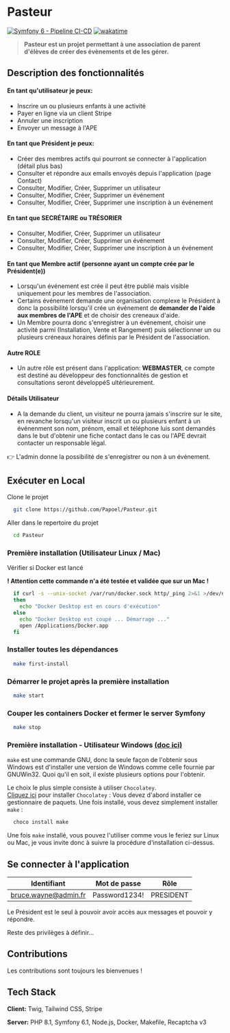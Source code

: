 # Pasteur

[![Symfony 6 - Pipeline CI-CD](https://github.com/Papoel/Pasteur/actions/workflows/code-quality.yml/badge.svg?event=push)](https://github.com/Papoel/Pasteur/actions/workflows/code-quality.yml)
[![wakatime](https://wakatime.com/badge/user/b00c68bd-cbed-409e-a2c0-719a6f4ea11a/project/f2d13658-b577-42e4-92ad-be17b34bbe17.svg)](https://wakatime.com/badge/user/b00c68bd-cbed-409e-a2c0-719a6f4ea11a/project/f2d13658-b577-42e4-92ad-be17b34bbe17)
> __Pasteur est un projet permettant à une association de parent d'élèves de créer des évènements et de les gérer.__

## Description des fonctionnalités

#### En tant qu'utilisateur je peux:

- Inscrire un ou plusieurs enfants à une activité
- Payer en ligne via un client Stripe
- Annuler une inscription
- Envoyer un message à l'APE

#### En tant que Président je peux:

- Créer des membres actifs qui pourront se connecter à l'application (détail plus bas)
- Consulter et répondre aux emails envoyés depuis l'application (page Contact)
- Consulter, Modifier, Créer, Supprimer un utilisateur
- Consulter, Modifier, Créer, Supprimer un événement
- Consulter, Modifier, Créer, Supprimer une inscription à un événement

#### En tant que __SECRÉTAIRE ou TRÉSORIER__

- Consulter, Modifier, Créer, Supprimer un utilisateur
- Consulter, Modifier, Créer, Supprimer un événement
- Consulter, Modifier, Créer, Supprimer une inscription à un événement

#### En tant que Membre actif (personne ayant un compte crée par le Président(e))

- Lorsqu'un événement est crée il peut être publié mais visible uniquement pour les membres de l'association.
- Certains événement demande une organisation complexe le Président à donc la possibilité lorsqu'il crée
  un événement de __demander de l'aide aux membres de l'APE__ et de choisir des creneaux d'aide.
- Un Membre pourra donc s'enregistrer à un événement, choisir une activité parmi (Installation, Vente et Rangement)
  puis sélectionner un ou plusieurs créneaux horaires définis par le Président de l'association.

#### Autre ROLE

- Un autre rôle est présent dans l'application: __WEBMASTER__, ce compte est destiné au développeur
  des fonctionnalités de gestion et consultations seront développéS ultérieurement.

#### Détails Utilisateur

- A la demande du client, un visiteur ne pourra jamais s'inscrire sur le site, en revanche lorsqu'un visiteur
  inscrit un ou plusieurs enfant à un événenment son nom, prénom, email et téléphone luis sont demandés
  dans le but d'obtenir une fiche contact dans le cas ou l'APE devrait contacter un responsable légal.

👉 L'admin donne la possibilité de s'enregistrer ou non à un événement.

## Exécuter en Local

Clone le projet

```bash
  git clone https://github.com/Papoel/Pasteur.git
```

Aller dans le repertoire du projet

```bash
  cd Pasteur
```

### Première installation (Utilisateur Linux / Mac)

Vérifier si Docker est lancé

**! Attention cette commande n'a été testée et validée que sur un Mac !**

```bash
  if curl -s --unix-socket /var/run/docker.sock http/_ping 2>&1 >/dev/null
  then
    echo "Docker Desktop est en cours d'exécution"
  else
    echo "Docker Desktop est coupé ... Démarrage ..."
    open /Applications/Docker.app
  fi
```

### Installer toutes les dépendances

```bash
  make first-install
```

### Démarrer le projet après la première installation

```bash
  make start
```

### Couper les containers Docker et fermer le server Symfony

```bash
  make stop
```

### Première installation - Utilisateur Windows [(doc ici)](https://stackoverflow.com/questions/32127524/how-to-install-and-use-make-in-windows)

`make` est une commande GNU, donc la seule façon de l'obtenir sous Windows est d'installer une version de Windows
comme celle fournie par GNUWin32.
Quoi qu'il en soit, il existe plusieurs options pour l'obtenir.

Le choix le plus simple consiste à utiliser `Chocolatey`. <br/>
[Cliquez ici](https://lecrabeinfo.net/chocolatey-gestionnaire-paquets-windows.html) pour installer `Chocolatey` :
Vous devez d'abord installer ce gestionnaire de paquets.
Une fois installé, vous devez simplement installer `make` :

```bash
  choco install make
```

Une fois `make` installé, vous pouvez l'utiliser comme vous le feriez sur Linux ou Mac, je vous invite donc
à suivre la procédure d'installation ci-dessus.

## Se connecter à l'application

| Identifiant          | Mot de passe  | Rôle      |
|----------------------|---------------|-----------|
| bruce.wayne@admin.fr | Password1234! | PRESIDENT |

Le Président est le seul à pouvoir avoir accès aux messages et pouvoir y répondre.

Reste des privilèges à définir...

## Contributions

Les contributions sont toujours les bienvenues !

## Tech Stack

**Client:** Twig, Tailwind CSS, Stripe

**Server:** PHP 8.1, Symfony 6.1, Node.js, Docker, Makefile, Recaptcha v3
